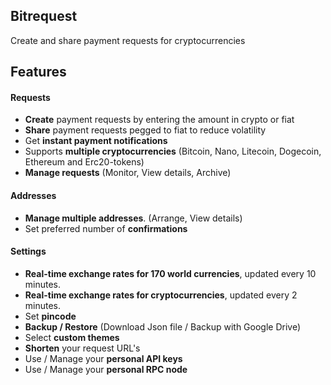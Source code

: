 ## Bitrequest

Create and share payment requests for cryptocurrencies

## Features

#### Requests
* __Create__ payment requests by entering the amount in crypto or fiat
* __Share__ payment requests pegged to fiat to reduce volatility
* Get __instant payment notifications__
* Supports __multiple cryptocurrencies__ (Bitcoin, Nano, Litecoin, Dogecoin, Ethereum and Erc20-tokens)
* __Manage requests__ (Monitor, View details, Archive)

#### Addresses
* __Manage multiple addresses__. (Arrange, View details)
* Set preferred number of __confirmations__

#### Settings
* __Real-time exchange rates for 170 world currencies__, updated every 10 minutes.
* __Real-time exchange rates for cryptocurrencies__, updated every 2 minutes.
* Set __pincode__
* __Backup / Restore__ (Download Json file / Backup with Google Drive)
* Select __custom themes__
* __Shorten__ your request URL's
* Use / Manage your __personal API keys__
* Use / Manage your __personal RPC node__